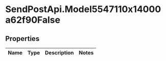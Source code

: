 # SendPostApi.Model5547110x14000a62f90False

## Properties
Name | Type | Description | Notes
------------ | ------------- | ------------- | -------------


